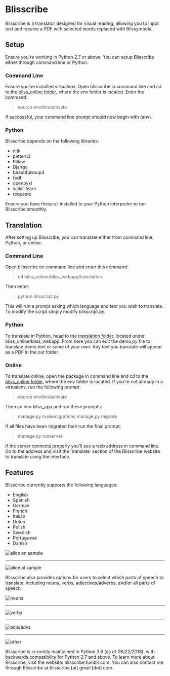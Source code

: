 <h1>Blisscribe</h1>

Blisscribe is a translator designed for visual reading, allowing you to input text and receive a PDF with selected words replaced with Blissymbols.


<h2>Setup</h2>

Ensure you're working in Python 2.7 or above.  You can setup Blisscribe either through command line or Python.


<h3>Command Line</h3>

Ensure you've installed virtualenv.  Open blisscribe in command line and cd to the [bliss_online folder](https://github.com/coraharmonica/blisscribe/tree/master/bliss_online), where the env folder is located.  Enter the command:

> source env/bin/activate

If successful, your command line prompt should now begin with (env).


<h3>Python</h3>

Blisscribe depends on the following libraries:

- nltk
- pattern3
- Pillow
- Django
- beautifulsoup4
- fpdf
- openpyxl
- scikit-learn
- requests

Ensure you have these all installed to your Python interpreter to run Blisscribe smoothly.


<h2>Translation</h2>

After setting up Blisscribe, you can translate either from command line, Python, or online.

<h3>Command Line</h3>

Open blisscribe on command line and enter this command:

> cd bliss_online/bliss_webapp/translation

Then enter:

> python blisscript.py

This will run a prompt asking which language and text you wish to translate.  To modify the script simply modify blisscript.py.

<h3>Python</h3>

To translate in Python, head to the [translation folder](https://github.com/coraharmonica/blisscribe/tree/master/bliss_online/bliss_webapp/translation), located under bliss_online/bliss_webapp.  From here you can edit the demo.py file to translate demo text or some of your own.  Any text you translate will appear as a PDF in the out folder.

<h3>Online</h3>

To translate online, open the package in command line and cd to the [bliss_online folder](https://github.com/coraharmonica/blisscribe/tree/master/bliss_online), where the env folder is located.  If you're not already in a virtualenv, run the following prompt:

> source env/bin/activate

Then cd into bliss_app and run these prompts:

> manage.py makemigrations
> manage.py migrate

If all files have been migrated then run the final prompt:

> manage.py runserver

If the server connects properly you'll see a web address in command line.  Go to the address and visit the 'translate' section of the Blisscribe website to translate using the interface.

<h2>Features</h2>

Blisscribe currently supports the following languages:
- English
- Spanish
- German
- French
- Italian
- Dutch
- Polish
- Swedish
- Portuguese
- Danish


![alice en sample](https://github.com/coraharmonica/blisscribe/blob/master/bliss_online/bliss_webapp/translation/sample%20translations/alice%20en%20sample.png?raw=true)

***

![alice pl sample](https://github.com/coraharmonica/blisscribe/blob/master/bliss_online/bliss_webapp/translation/sample%20translations/alice%20pl%20sample.png?raw=true)


Blisscribe also provides options for users to select which parts of speech to translate, including nouns, verbs, adjectives/adverbs, and/or all parts of speech.

![nouns](https://github.com/coraharmonica/blisscribe/blob/master/bliss_online/bliss_webapp/translation/sample%20translations/quickbrownfox_nouns.png?raw=true)

***

![verbs](https://github.com/coraharmonica/blisscribe/blob/master/bliss_online/bliss_webapp/translation/sample%20translations/quickbrownfox_verbs.png?raw=true)

***

![adjs/advs](https://github.com/coraharmonica/blisscribe/blob/master/bliss_online/bliss_webapp/translation/sample%20translations/quickbrownfox_adjs.png?raw=true)

***

![other](https://github.com/coraharmonica/blisscribe/blob/master/bliss_online/bliss_webapp/translation/sample%20translations/quickbrownfox_other.png?raw=true)


Blisscribe is currently maintained in Python 3.6 (as of 06/22/2018), with backwards compatibility for Python 2.7 and above.
To learn more about Blisscribe, visit the website:  blisscribe.tumblr.com.  You can also contact me through Blisscribe at blisscribe [at] gmail [dot] com.
